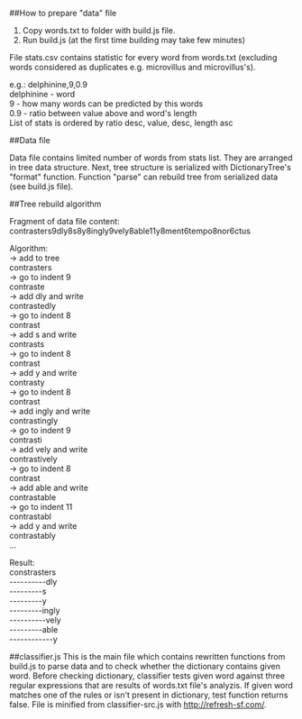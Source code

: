 ##How to prepare "data" file

1. Copy words.txt to folder with build.js file.
2. Run build.js (at the first time building may take few minutes)

File stats.csv contains statistic for every word from words.txt (excluding words considered as duplicates e.g. microvillus and microvillus's).  
  
e.g.: delphinine,9,0.9  
delphinine - word  
9 - how many words can be predicted by this words  
0.9 - ratio between value above and word's length  
List of stats is ordered by ratio desc, value, desc, length asc  

##Data file

Data file contains limited number of words from stats list. They are arranged in tree data structure. Next, tree structure is serialized with DictionaryTree's "format" function. Function "parse" can rebuild tree from serialized data (see build.js file).

##Tree rebuild algorithm

Fragment of data file content:  
contrasters9dly8s8y8ingly9vely8able11y8ment6tempo8nor6ctus

Algorithm:  
-> add to tree   
contrasters  
-> go to indent 9  
contraste  
-> add dly and write  
contrastedly   
-> go to indent 8  
contrast  
-> add s and write  
contrasts  
-> go to indent 8  
contrast  
-> add y and write  
contrasty  
-> go to indent 8  
contrast  
-> add ingly and write  
contrastingly  
-> go to indent 9  
contrasti  
-> add vely and write  
contrastively  
-> go to indent 8  
contrast  
-> add able and write  
contrastable  
-> go to indent 11  
contrastabl  
-> add y and write  
contrastably  
...  

Result:  
constrasters  
----------dly  
---------s  
---------y  
---------ingly  
----------vely  
---------able  
------------y  

##classifier.js
This is the main file which contains rewritten functions from build.js to parse data and to check whether the dictionary contains given word.
Before checking dictionary, classifier tests given word against three regular expressions that are results of words.txt file's analyzis.
If given word matches one of the rules or isn't present in dictionary, test function returns false. File is minified from classifier-src.js with http://refresh-sf.com/.